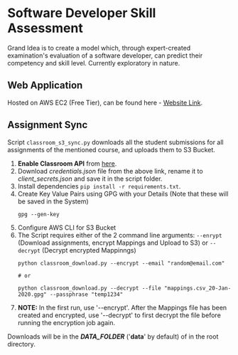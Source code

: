 # Software Developer Skill Assessment
Grand Idea is to create a model which, through expert-created examination's evaluation of a software developer, can predict their competency and skill level. Currently exploratory in nature.

## Web Application
Hosted on AWS EC2 (Free Tier), can be found here - [Website Link](http://18.191.227.197/).

## Assignment Sync
Script `classroom_s3_sync.py` downloads all the student submissions for all assignments of the mentioned course, and uploads them to S3 Bucket. 
1. **Enable Classroom API** from [here](https://developers.google.com/classroom/quickstart/python).
2. Download _credentials.json_ file from the above link, rename it to _client_secrets.json_ and save it in the script folder.
3. Install dependencies `pip install -r requirements.txt`.
4. Create Key Value Pairs using GPG with your Details (Note that these will be saved in the System)
    ```
    gpg --gen-key
    ```
5. Configure AWS CLI for S3 Bucket
6. The Script requires either of the 2 command line arguments: `--enrypt` (Download assignments, encrypt Mappings and Upload to S3) or `--decrypt` (Decrypt encrypted Mappinngs)
    ```
    python classroom_download.py --encrypt --email "random@email.com" 

    # or

    python classroom_download.py --decrypt --file "mappings.csv_20-Jan-2020.gpg" --passphrase "temp1234"
    ```
7. __NOTE:__ In the first run, use '--encrypt'. After the Mappings file has been created and encrypted, use '--decrypt' to first decrypt the file before running the encryption job again. 


Downloads will be in the ___DATA_FOLDER___  ('__data__' by default) of in the root directory.

